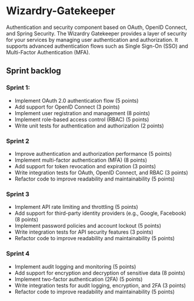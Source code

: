 # Wizardry-Gatekeeper
Authentication and security component based on OAuth, OpenID Connect, and Spring Security. The Wizardry Gatekeeper provides a layer of security for your services by managing user authentication and authorization. It supports advanced authentication flows such as Single Sign-On (SSO) and Multi-Factor Authentication (MFA).

## Sprint backlog

### Sprint 1:

- Implement OAuth 2.0 authentication flow (5 points)
- Add support for OpenID Connect (3 points)
- Implement user registration and management (8 points)
- Implement role-based access control (RBAC) (5 points)
- Write unit tests for authentication and authorization (2 points)

### Sprint 2

- Improve authentication and authorization performance (5 points)
- Implement multi-factor authentication (MFA) (8 points)
- Add support for token revocation and expiration (3 points)
- Write integration tests for OAuth, OpenID Connect, and RBAC (3 points)
- Refactor code to improve readability and maintainability (5 points)

### Sprint 3

- Implement API rate limiting and throttling (5 points)
- Add support for third-party identity providers (e.g., Google, Facebook) (8 points)
- Implement password policies and account lockout (5 points)
- Write integration tests for API security features (3 points)
- Refactor code to improve readability and maintainability (5 points)

### Sprint 4

- Implement audit logging and monitoring (5 points)
- Add support for encryption and decryption of sensitive data (8 points)
- Implement two-factor authentication (2FA) (5 points)
- Write integration tests for audit logging, encryption, and 2FA (3 points)
- Refactor code to improve readability and maintainability (5 points)
